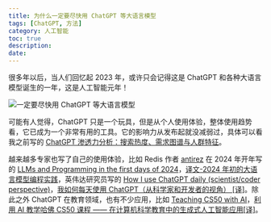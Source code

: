 ```yaml
---
title: 为什么一定要尽快用 ChatGPT 等大语言模型
tags: [ChatGPT, 方法]
category: 人工智能
toc: true
description: 
date: 
---
```


很多年以后，当人们回忆起 2023 年，或许只会记得这是 ChatGPT 和各种大语言模型诞生的一年，这是人工智能元年！

![一定要尽快用 ChatGPT 等大语言模型](https://slefboot-1251736664.file.myqcloud.com/20240123_why_need_use_gpt_asap_cover.png)

<!-- more -->

可能有人觉得，ChatGPT 只是一个玩具，但是从个人使用体验，整体使用趋势看，它已成为一个非常有用的工具。它的影响力从发布起就没减弱过，具体可以看我之前写的 [ChatGPT 渗透力分析：搜索热度、需求图谱与人群特征](https://selfboot.cn/2023/10/26/chatgpt_impact/)。

越来越多专家也写了自己的使用体验，比如 Redis 作者 [antirez](https://twitter.com/antirez) 在 2024 年开年写的 [LLMs and Programming in the first days of 2024](http://antirez.com/news/140)，[译文-2024 年初的大语言模型编程实践](https://baoyu.io/translations/llm/llms-and-programming-in-the-first-days-of-2024)，英伟达研究员写的 [How I use ChatGPT daily (scientist/coder perspective)](https://bartwronski.com/2024/01/22/how-i-use-chatgpt-daily-scientist-coder-perspective/)，[我如何每天使用 ChatGPT（从科学家和开发者的视角） [译]](https://baoyu.io/translations/ai/how-i-use-chatgpt-daily-scientist-coder-perspective)。除此之外 ChatGPT 在教育领域，也有不少应用，比如 [Teaching CS50 with AI](https://cs.harvard.edu/malan/publications/V1fp0567-liu.pdf)，[利用 AI 教学哈佛 CS50 课程 —— 在计算机科学教育中的生成式人工智能应用[译]](https://baoyu.io/translations/ai/teaching-cs50-with-ai)。